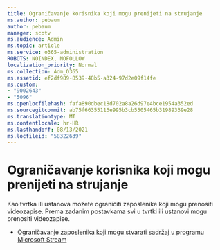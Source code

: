 ```yaml
---
title: Ograničavanje korisnika koji mogu prenijeti na strujanje
ms.author: pebaum
author: pebaum
manager: scotv
ms.audience: Admin
ms.topic: article
ms.service: o365-administration
ROBOTS: NOINDEX, NOFOLLOW
localization_priority: Normal
ms.collection: Adm_O365
ms.assetid: ef2df989-8539-48b5-a324-97d2e09f14fe
ms.custom:
- "9002643"
- "5096"
ms.openlocfilehash: fafa890dbec18d702a8a26d97e4bce1954a352ed
ms.sourcegitcommit: ab75f66355116e995b3cb5505465b31989339e28
ms.translationtype: MT
ms.contentlocale: hr-HR
ms.lasthandoff: 08/13/2021
ms.locfileid: "58322639"
---
```

# <a name="restrict-users-who-can-upload-to-stream"></a>Ograničavanje korisnika koji mogu prenijeti na strujanje

Kao tvrtka ili ustanova možete ograničiti zaposlenike koji mogu prenositi videozapise. Prema zadanim postavkama svi u tvrtki ili ustanovi mogu prenositi videozapise.

- [Ograničavanje zaposlenika koji mogu stvarati sadržaj u programu Microsoft Stream](https://docs.microsoft.com/stream/restrict-uploaders)
